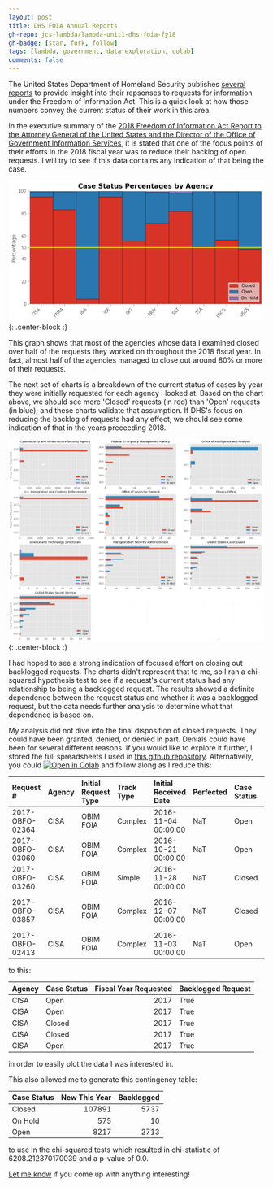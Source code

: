 ```yaml
---
layout: post
title: DHS FOIA Annual Reports
gh-repo: jcs-lambda/lambda-unit1-dhs-foia-fy18
gh-badge: [star, fork, follow]
tags: [lambda, government, data exploration, colab]
comments: false
---
```


The United States Department of Homeland Security publishes [several reports](https://www.dhs.gov/foia-annual-reports) to provide insight into their repsonses to requests for information under the Freedom of Information Act. This is a quick look at how those numbers convey the current status of their work in this area.

In the executive summary of the [2018 Freedom of Information Act Report to the Attorney General of the United States and the Director of the Office of Government Information Services](https://www.dhs.gov/sites/default/files/publications/dhs_fy2018_foia_report_updated.pdf), it is stated that one of the focus points of their efforts in the 2018 fiscal year was to reduce their backlog of open requests. I will try to see if this data contains any indication of that being the case.

![DHS FOIA FY18 Case Status Percentages by Agency](https://github.com/jcs-lambda/lambda-unit1-dhs-foia-fy18/raw/master/DHS_FOIA_FY18_CaseStatusPercentagesByAgency.png){: .center-block :}

This graph shows that most of the agencies whose data I examined closed over half of the requests they worked on throughout the 2018 fiscal year. In fact, almost half of the agencies managed to close out around 80% or more of their requests.

The next set of charts is a breakdown of the current status of cases by year they were initially requested for each agency I looked at. Based on the chart above, we should see more 'Closed' requests (in red) than 'Open' requests (in blue); and these charts validate that assumption. If DHS's focus on reducing the backlog of requests had any effect, we should see some indication of that in the years preceeding 2018.

![DHS FOIA FY18 Case Status Counts by Fiscal Year per Agency](https://github.com/jcs-lambda/lambda-unit1-dhs-foia-fy18/raw/master/DHS_FOIA_FY18_CaseStatusCountsByFiscalYearOfInitialRequestPerAgency.png){: .center-block :}

I had hoped to see a strong indication of focused effort on closing out backlogged requests. The charts didn't represent that to me, so I ran a chi-squared hypothesis test to see if a request's current status had any relationship to being a backlogged request. The results showed a definite dependence between the request status and whether it was a backlogged request, but the data needs further analysis to determine what that dependence is based on.

My analysis did not dive into the final disposition of closed requests. They could have been granted, denied, or denied in part. Denials could have been for several different reasons. If you would like to explore it further, I stored the full spreadsheets I used in [this github repository](https://github.com/jcs-lambda/lambda-unit1-dhs-foia-fy18). Alternatively, you could [![Open in Colab](https://colab.research.google.com/assets/colab-badge.svg)](https://colab.research.google.com/github/jcs-lambda/lambda-unit1-dhs-foia-fy18/blob/master/jcs_DS10_Unit1_DataStorytelling.ipynb) and follow along as I reduce this:

| Request #       | Agency   | Initial Request Type   | Track Type   | Initial Received Date   | Perfected   | Case Status   |   Days Opened | Closed Date         |   Days to Process | Disposition            | Disposition "Other" Reason        |   Exemptions Used |
|:----------------|:---------|:-----------------------|:-------------|:------------------------|:------------|:--------------|--------------:|:--------------------|------------------:|:-----------------------|:----------------------------------|------------------:|
| 2017-OBFO-02364 | CISA     | OBIM FOIA              | Complex      | 2016-11-04 00:00:00     | NaT         | Open          |           nan | NaT                 |               nan | nan                    | nan                               |               nan |
| 2017-OBFO-03060 | CISA     | OBIM FOIA              | Complex      | 2016-10-21 00:00:00     | NaT         | Open          |           nan | NaT                 |               nan | nan                    | nan                               |               nan |
| 2017-OBFO-03260 | CISA     | OBIM FOIA              | Simple       | 2016-11-28 00:00:00     | NaT         | Closed        |           nan | 2018-01-29 00:00:00 |               nan | Other Reasons          | nan                               |               nan |
| 2017-OBFO-03857 | CISA     | OBIM FOIA              | Complex      | 2016-12-07 00:00:00     | NaT         | Closed        |           nan | 2017-10-23 00:00:00 |               nan | Granted/Denied in Part | (b)(6),(b)(7)(C),(b)(7)(E),(k)(2) |               nan |
| 2017-OBFO-02413 | CISA     | OBIM FOIA              | Complex      | 2016-11-03 00:00:00     | NaT         | Open          |           nan | NaT                 |               nan | nan                    | nan                               |               nan |

to this:

| Agency   | Case Status   |   Fiscal Year Requested | Backlogged Request   |
|:---------|:--------------|------------------------:|:---------------------|
| CISA     | Open          |                    2017 | True                 |
| CISA     | Open          |                    2017 | True                 |
| CISA     | Closed        |                    2017 | True                 |
| CISA     | Closed        |                    2017 | True                 |
| CISA     | Open          |                    2017 | True                 |

in order to easily plot the data I was interested in.

This also allowed me to generate this contingency table:

| Case Status   |   New This Year |   Backlogged |
|:--------------|----------------:|-------------:|
| Closed        |          107891 |         5737 |
| On Hold       |             575 |           10 |
| Open          |            8217 |         2713 |

to use in the chi-squared tests which resulted in chi-statistic of 6208.212370170039 and a p-value of 0.0.

[Let me know](mailto:caleb@spraul.net) if you come up with anything interesting!
